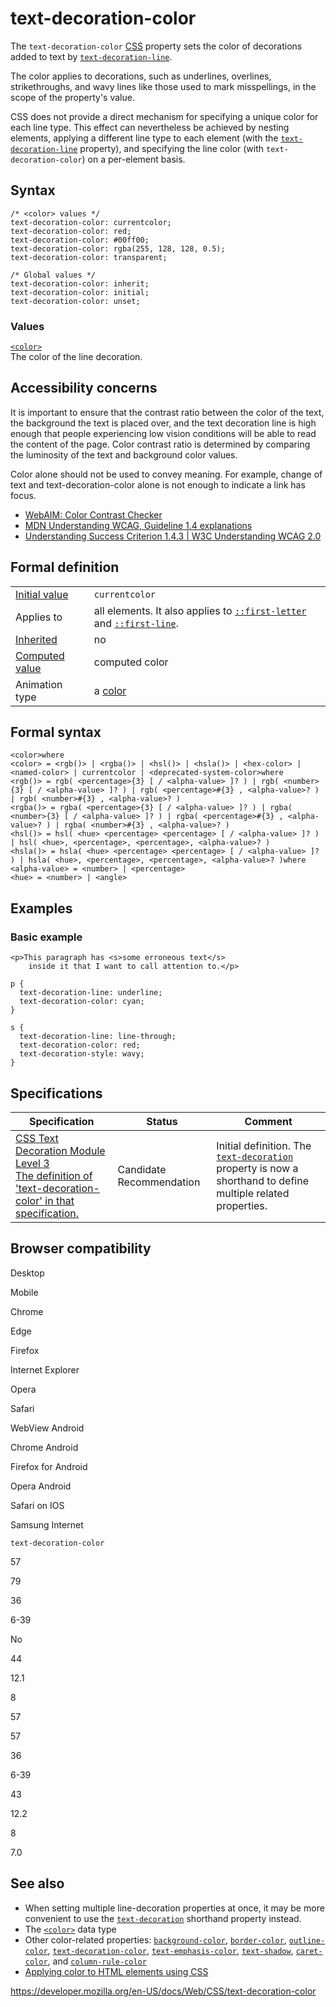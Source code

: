 # text-decoration-color

The `text-decoration-color` [CSS](https://developer.mozilla.org/en-US/docs/Web/CSS) property sets the color of decorations added to text by [`text-decoration-line`](text-decoration-line).

The color applies to decorations, such as underlines, overlines, strikethroughs, and wavy lines like those used to mark misspellings, in the scope of the property's value.

CSS does not provide a direct mechanism for specifying a unique color for each line type. This effect can nevertheless be achieved by nesting elements, applying a different line type to each element (with the [`text-decoration-line`](text-decoration-line) property), and specifying the line color (with `text-decoration-color`) on a per-element basis.

## Syntax

    /* <color> values */
    text-decoration-color: currentcolor;
    text-decoration-color: red;
    text-decoration-color: #00ff00;
    text-decoration-color: rgba(255, 128, 128, 0.5);
    text-decoration-color: transparent;

    /* Global values */
    text-decoration-color: inherit;
    text-decoration-color: initial;
    text-decoration-color: unset;

### Values

[`<color>`](color_value)  
The color of the line decoration.

## Accessibility concerns

It is important to ensure that the contrast ratio between the color of the text, the background the text is placed over, and the text decoration line is high enough that people experiencing low vision conditions will be able to read the content of the page. Color contrast ratio is determined by comparing the luminosity of the text and background color values.

Color alone should not be used to convey meaning. For example, change of text and text-decoration-color alone is not enough to indicate a link has focus.

- [WebAIM: Color Contrast Checker](https://webaim.org/resources/contrastchecker/)
- [MDN Understanding WCAG, Guideline 1.4 explanations](https://developer.mozilla.org/en-US/docs/Web/Accessibility/Understanding_WCAG/Perceivable#guideline_1.4_make_it_easier_for_users_to_see_and_hear_content_including_separating_foreground_from_background)
- [Understanding Success Criterion 1.4.3 | W3C Understanding WCAG 2.0](https://www.w3.org/TR/UNDERSTANDING-WCAG20/visual-audio-contrast-contrast.html)

## Formal definition

<table><tbody><tr class="odd"><td><a href="initial_value">Initial value</a></td><td><code>currentcolor</code></td></tr><tr class="even"><td>Applies to</td><td>all elements. It also applies to <a href="::first-letter"><code>::first-letter</code></a> and <a href="::first-line"><code>::first-line</code></a>.</td></tr><tr class="odd"><td><a href="inheritance">Inherited</a></td><td>no</td></tr><tr class="even"><td><a href="computed_value">Computed value</a></td><td>computed color</td></tr><tr class="odd"><td>Animation type</td><td>a <a href="color_value#interpolation">color</a></td></tr></tbody></table>

## Formal syntax

    <color>where
    <color> = <rgb()> | <rgba()> | <hsl()> | <hsla()> | <hex-color> | <named-color> | currentcolor | <deprecated-system-color>where
    <rgb()> = rgb( <percentage>{3} [ / <alpha-value> ]? ) | rgb( <number>{3} [ / <alpha-value> ]? ) | rgb( <percentage>#{3} , <alpha-value>? ) | rgb( <number>#{3} , <alpha-value>? )
    <rgba()> = rgba( <percentage>{3} [ / <alpha-value> ]? ) | rgba( <number>{3} [ / <alpha-value> ]? ) | rgba( <percentage>#{3} , <alpha-value>? ) | rgba( <number>#{3} , <alpha-value>? )
    <hsl()> = hsl( <hue> <percentage> <percentage> [ / <alpha-value> ]? ) | hsl( <hue>, <percentage>, <percentage>, <alpha-value>? )
    <hsla()> = hsla( <hue> <percentage> <percentage> [ / <alpha-value> ]? ) | hsla( <hue>, <percentage>, <percentage>, <alpha-value>? )where
    <alpha-value> = <number> | <percentage>
    <hue> = <number> | <angle>

## Examples

### Basic example

    <p>This paragraph has <s>some erroneous text</s>
        inside it that I want to call attention to.</p>

    p {
      text-decoration-line: underline;
      text-decoration-color: cyan;
    }

    s {
      text-decoration-line: line-through;
      text-decoration-color: red;
      text-decoration-style: wavy;
    }

## Specifications

<table><thead><tr class="header"><th>Specification</th><th>Status</th><th>Comment</th></tr></thead><tbody><tr class="odd"><td><a href="https://drafts.csswg.org/css-text-decor-3/#text-decoration-color-property">CSS Text Decoration Module Level 3<br />
<span class="small">The definition of 'text-decoration-color' in that specification.</span></a></td><td><span class="spec-cr">Candidate Recommendation</span></td><td>Initial definition. The <a href="text-decoration"><code>text-decoration</code></a> property is now a shorthand to define multiple related properties.</td></tr></tbody></table>

## Browser compatibility

Desktop

Mobile

Chrome

Edge

Firefox

Internet Explorer

Opera

Safari

WebView Android

Chrome Android

Firefox for Android

Opera Android

Safari on IOS

Samsung Internet

`text-decoration-color`

57

79

36

6-39

No

44

12.1

8

57

57

36

6-39

43

12.2

8

7.0

## See also

- When setting multiple line-decoration properties at once, it may be more convenient to use the [`text-decoration`](text-decoration) shorthand property instead.
- The [`<color>`](color_value) data type
- Other color-related properties: [`background-color`](background-color), [`border-color`](border-color), [`outline-color`](outline-color), [`text-decoration-color`](text-decoration-color), [`text-emphasis-color`](text-emphasis-color), [`text-shadow`](text-shadow), [`caret-color`](caret-color), and [`column-rule-color`](column-rule-color)
- [Applying color to HTML elements using CSS](https://developer.mozilla.org/en-US/docs/Web/HTML/Applying_color)

<a href="https://developer.mozilla.org/en-US/docs/Web/CSS/text-decoration-color" class="_attribution-link">https://developer.mozilla.org/en-US/docs/Web/CSS/text-decoration-color</a>

